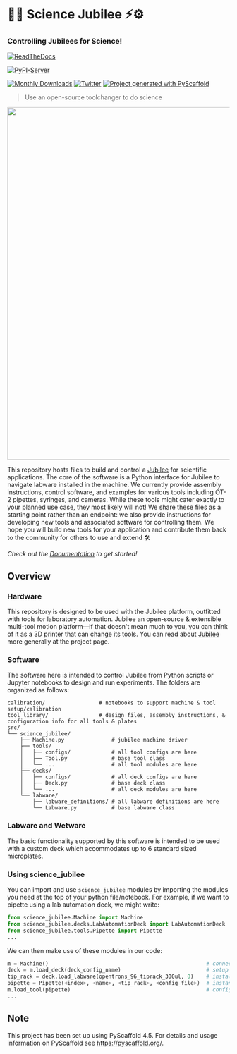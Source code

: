 # 🔬🧪 Science Jubilee ⚡⚙️
### Controlling Jubilees for Science!

<!-- [![Built Status](https://api.cirrus-ci.com/github/<USER>/science-jubilee.svg?branch=main)](https://cirrus-ci.com/github/<USER>/science-jubilee) -->
[![ReadTheDocs](https://readthedocs.org/projects/science-jubilee/badge/?version=latest)](https://science-jubilee.readthedocs.io/en/stable/)
<!--- [![Coveralls](https://img.shields.io/coveralls/github/machineagency/science-jubilee/main.svg)](https://coveralls.io/r/machineagency/science-jubilee) --->
[![PyPI-Server](https://img.shields.io/pypi/v/science-jubilee.svg)](https://pypi.org/project/science-jubilee/)
<!-- [![Conda-Forge](https://img.shields.io/conda/vn/conda-forge/science-jubilee.svg)](https://anaconda.org/conda-forge/science-jubilee) -->
[![Monthly Downloads](https://pepy.tech/badge/science-jubilee/month)](https://pepy.tech/project/science-jubilee)
[![Twitter](https://img.shields.io/twitter/url/http/shields.io.svg?style=social&label=Twitter)](https://twitter.com/machine_agency)
[![Project generated with PyScaffold](https://img.shields.io/badge/-PyScaffold-005CA0?logo=pyscaffold)](https://pyscaffold.org/)

> Use an open-source toolchanger to do science

<p align="center"><img src="./docs/_static/pipetting.gif" width="800"/></p>

This repository hosts files to build and control a [Jubilee](https://jubilee3d.com/index.php?title=Main_Page) for scientific applications. The core of the software is a Python interface for Jubilee to navigate labware installed in the machine. We currently provide assembly instructions, control software, and examples for various tools including OT-2 pipettes, syringes, and cameras. While these tools might cater exactly to your planned use case, they most likely will not! We share these files as a starting point rather than an endpoint: we also provide instructions for developing new tools and associated software for controlling them. We hope you will build new tools for your application and contribute them back to the community for others to use and extend 🛠️

_Check out the [Documentation](https://science-jubilee.readthedocs.io/en/latest/index.html) to get started!_


## Overview
### Hardware
This repository is designed to be used with the Jubilee platform, outfitted with tools for laboratory automation. Jubilee an open-source & extensible multi-tool motion platform—if that doesn't mean much to you, you can think of it as a 3D printer that can change its tools. You can read about [Jubilee](https://jubilee3d.com/index.php?title=Main_Page) more generally at the project page.

### Software
The software here is intended to control Jubilee from Python scripts or Jupyter notebooks to design and run experiments. The folders are organized as follows:
```
calibration/                 # notebooks to support machine & tool setup/calibration
tool_library/                # design files, assembly instructions, & configuration info for all tools & plates
src/
└── science_jubilee/
    ├── Machine.py               # jubilee machine driver
    ├── tools/
    │   ├── configs/             # all tool configs are here
    │   ├── Tool.py              # base tool class
    │   └── ...                  # all tool modules are here
    ├── decks/
    │   ├── configs/             # all deck configs are here
    │   ├── Deck.py              # base deck class
    │   └── ...                  # all deck modules are here
    └── labware/
        ├── labware_definitions/ # all labware definitions are here
        └── Labware.py           # base labware class
```

### Labware and Wetware
The basic functionality supported by this software is intended to be used with a custom deck which accommodates up to 6 standard sized microplates.

### Using science_jubilee
You can import and use `science_jubilee` modules by importing the modules you need at the top of your python file/notebook. For example, if we want to pipette using a lab automation deck, we might write:
```python
from science_jubilee.Machine import Machine                             # import machine driver
from science_jubilee.decks.LabAutomationDeck import LabAutomationDeck   # import lab automation deck module
from science_jubilee.tools.Pipette import Pipette                       # import pipette module
...                                                                     # you can import other decks/tools here, or make your own!
```
We can then make use of these modules in our code:
```python
m = Machine()                                                  # connect to your jubilee
deck = m.load_deck(deck_config_name)                           # setup your deck
tip_rack = deck.load_labware(opentrons_96_tiprack_300ul, 0)    # install an opentrons tip rack in slot 0 of the deck
pipette = Pipette(<index>, <name>, <tip_rack>, <config_file>)  # instantiate your pipette tool
m.load_tool(pipette)                                           # configure the pipette for use on the machine
...
```


<!-- pyscaffold-notes -->

## Note

This project has been set up using PyScaffold 4.5. For details and usage
information on PyScaffold see https://pyscaffold.org/.
